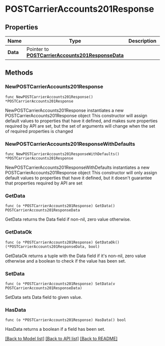 # POSTCarrierAccounts201Response

## Properties

Name | Type | Description | Notes
------------ | ------------- | ------------- | -------------
**Data** | Pointer to [**POSTCarrierAccounts201ResponseData**](POSTCarrierAccounts201ResponseData.md) |  | [optional] 

## Methods

### NewPOSTCarrierAccounts201Response

`func NewPOSTCarrierAccounts201Response() *POSTCarrierAccounts201Response`

NewPOSTCarrierAccounts201Response instantiates a new POSTCarrierAccounts201Response object
This constructor will assign default values to properties that have it defined,
and makes sure properties required by API are set, but the set of arguments
will change when the set of required properties is changed

### NewPOSTCarrierAccounts201ResponseWithDefaults

`func NewPOSTCarrierAccounts201ResponseWithDefaults() *POSTCarrierAccounts201Response`

NewPOSTCarrierAccounts201ResponseWithDefaults instantiates a new POSTCarrierAccounts201Response object
This constructor will only assign default values to properties that have it defined,
but it doesn't guarantee that properties required by API are set

### GetData

`func (o *POSTCarrierAccounts201Response) GetData() POSTCarrierAccounts201ResponseData`

GetData returns the Data field if non-nil, zero value otherwise.

### GetDataOk

`func (o *POSTCarrierAccounts201Response) GetDataOk() (*POSTCarrierAccounts201ResponseData, bool)`

GetDataOk returns a tuple with the Data field if it's non-nil, zero value otherwise
and a boolean to check if the value has been set.

### SetData

`func (o *POSTCarrierAccounts201Response) SetData(v POSTCarrierAccounts201ResponseData)`

SetData sets Data field to given value.

### HasData

`func (o *POSTCarrierAccounts201Response) HasData() bool`

HasData returns a boolean if a field has been set.


[[Back to Model list]](../README.md#documentation-for-models) [[Back to API list]](../README.md#documentation-for-api-endpoints) [[Back to README]](../README.md)


